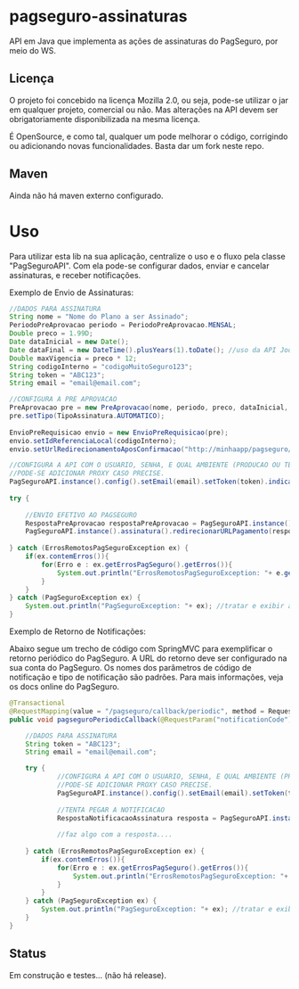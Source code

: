 pagseguro-assinaturas
=====================

API em Java que implementa as ações de assinaturas do PagSeguro, por meio do WS.

Licença
-------

O projeto foi concebido na licença Mozilla 2.0, ou seja, pode-se utilizar o jar em qualquer projeto, comercial ou não. Mas alterações na API devem ser obrigatoriamente disponibilizada na mesma licença.

É OpenSource, e como tal, qualquer um pode melhorar o código, corrigindo ou adicionando novas funcionalidades. Basta dar um fork neste repo.

Maven
-----

Ainda não há maven externo configurado.
	
Uso
===

Para utilizar esta lib na sua aplicação, centralize o uso e o fluxo pela classe "PagSeguroAPI". Com ela pode-se configurar dados, enviar e cancelar assinaturas, e receber notificações.

Exemplo de Envio de Assinaturas:

```java
//DADOS PARA ASSINATURA
String nome = "Nome do Plano a ser Assinado";
PeriodoPreAprovacao periodo = PeriodoPreAprovacao.MENSAL;
Double preco = 1.99D;
Date dataInicial = new Date();
Date dataFinal = new DateTime().plusYears(1).toDate(); //uso da API JodaTime.
Double maxVigencia = preco * 12;
String codigoInterno = "codigoMuitoSeguro123";
String token = "ABC123";
String email = "email@email.com";

//CONFIGURA A PRE APROVACAO
PreAprovacao pre = new PreAprovacao(nome, periodo, preco, dataInicial, dataFinal, maxVigencia);
pre.setTipo(TipoAssinatura.AUTOMATICO);
                
EnvioPreRequisicao envio = new EnvioPreRequisicao(pre);
envio.setIdReferenciaLocal(codigoInterno);
envio.setUrlRedirecionamentoAposConfirmacao("http://minhaapp/pagseguro/callback");

//CONFIGURA A API COM O USUARIO, SENHA, E QUAL AMBIENTE (PRODUCAO OU TESTE).
//PODE-SE ADICIONAR PROXY CASO PRECISE.
PagSeguroAPI.instance().config().setEmail(email).setToken(token).indicaAmbienteReal();
                        
try {
			
	//ENVIO EFETIVO AO PAGSEGURO
	RespostaPreAprovacao respostaPreAprovacao = PagSeguroAPI.instance().assinatura().preAprovacao(envio);
	PagSeguroAPI.instance().assinatura().redirecionarURLPagamento(response, respostaPreAprovacao);
			
} catch (ErrosRemotosPagSeguroException ex) {
	if(ex.contemErros()){
		for(Erro e : ex.getErrosPagSeguro().getErros()){
			System.out.println("ErrosRemotosPagSeguroException: "+ e.getCodigoEMensagem()); //tratar e exibir ao usuario conforme sua app...
		}
	}
} catch (PagSeguroException ex) {
	System.out.println("PagSeguroException: "+ ex); //tratar e exibir ao usuario conforme sua app...
}
```

Exemplo de Retorno de Notificações:

Abaixo segue um trecho de código com SpringMVC para exemplificar o retorno periódico do PagSeguro. A URL do retorno deve ser configurado na sua conta do PagSeguro. Os nomes dos parâmetros de código de notificação e tipo de notificação são padrões. Para mais informações, veja os docs online do PagSeguro.

```java
@Transactional
@RequestMapping(value = "/pagseguro/callback/periodic", method = RequestMethod.POST)
public void pagseguroPeriodicCallback(@RequestParam("notificationCode") String notificationCode, @RequestParam("notificationType") String notificationType) {

	//DADOS PARA ASSINATURA
	String token = "ABC123";
	String email = "email@email.com";

	try {
			//CONFIGURA A API COM O USUARIO, SENHA, E QUAL AMBIENTE (PRODUCAO OU TESTE).
			//PODE-SE ADICIONAR PROXY CASO PRECISE.
			PagSeguroAPI.instance().config().setEmail(email).setToken(token).indicaAmbienteReal();
			
			//TENTA PEGAR A NOTIFICACAO
			RespostaNotificacaoAssinatura resposta = PagSeguroAPI.instance().notificacoes().assinatura(notificationCode);
            
            //faz algo com a resposta....
			
	} catch (ErrosRemotosPagSeguroException ex) {
		if(ex.contemErros()){
			for(Erro e : ex.getErrosPagSeguro().getErros()){
				System.out.println("ErrosRemotosPagSeguroException: "+ e.getCodigoEMensagem()); //tratar e exibir ao usuario conforme sua app...
			}
		}
	} catch (PagSeguroException ex) {
		System.out.println("PagSeguroException: "+ ex); //tratar e exibir ao usuario conforme sua app...
	} 
}
```

Status
------

Em construção e testes... (não há release).

